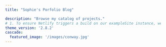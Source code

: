 ```yaml
---
title: "Sophie's Porfolio Blog"

description: "Browse my catalog of projects."
# 1. To ensure Netlify triggers a build on our exampleSite instance, we need to change a file in the exampleSite directory.
theme_version: '2.8.2'
cascade:
  featured_image: '/images/conway.jpg'
---
```

